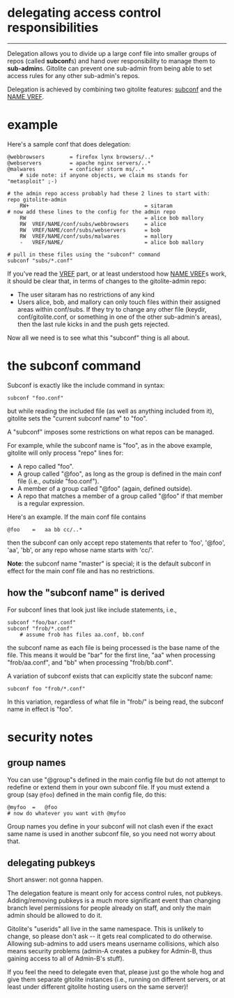 # delegating access control responsibilities

----

Delegation allows you to divide up a large conf file into smaller groups of
repos (called **subconf**s) and hand over responsibility to manage them to
**sub-admin**s.  Gitolite can prevent one sub-admin from being able to set
access rules for any other sub-admin's repos.

Delegation is achieved by combining two gitolite features:
[subconf](deleg/#the-subconf-command) and the [NAME VREF][NAME].

[NAME]: vref-2/#restricting-pushes-by-dirfile-name

# example

Here's a sample conf that does delegation:

```gitolite
@webbrowsers        = firefox lynx browsers/..*
@webservers         = apache nginx servers/..*
@malwares           = conficker storm ms/..*
    # side note: if anyone objects, we claim ms stands for "metasploit" ;-)

# the admin repo access probably had these 2 lines to start with:
repo gitolite-admin
    RW+                                     = sitaram
# now add these lines to the config for the admin repo
    RW                                      = alice bob mallory
    RW  VREF/NAME/conf/subs/webbrowsers     = alice
    RW  VREF/NAME/conf/subs/webservers      = bob
    RW  VREF/NAME/conf/subs/malwares        = mallory
    -   VREF/NAME/                          = alice bob mallory

# pull in these files using the "subconf" command
subconf "subs/*.conf"
```

If you've read the [VREF](vref) part, or at least understood how [NAME
VREF][NAME]s work, it should be clear that, in terms of changes to the
gitolite-admin repo:

*   The user sitaram has no restrictions of any kind
*   Users alice, bob, and mallory can only touch files within their assigned
    areas within conf/subs.  If they try to change any other file (keydir,
    conf/gitolite.conf, or something in one of the other sub-admin's areas),
    then the last rule kicks in and the push gets rejected.

Now all we need is to see what this "subconf" thing is all about.

# the subconf command

Subconf is exactly like the include command in syntax:

```gitolite
subconf "foo.conf"
```

but while reading the included file (as well as anything included from it),
gitolite sets the "current subconf name" to "foo".

A "subconf" imposes some restrictions on what repos can be managed.

For example, while the subconf name is "foo", as in the above example,
gitolite will only process "repo" lines for:

  * A repo called "foo".
  * A group called "@foo", as long as the group is defined in the main conf
    file (i.e., *outside* "foo.conf").
  * A member of a group called "@foo" (again, defined outside).
  * A repo that matches a member of a group called "@foo" if that member is a
    regular expression.

Here's an example.  If the main conf file contains

```gitolite
@foo    =   aa bb cc/..*
```

then the subconf can only accept repo statements that refer to 'foo', '@foo',
'aa', 'bb', or any repo whose name starts with 'cc/'.

**Note**: the subconf name "master" is special; it is the default subconf in
effect for the main conf file and has no restrictions.

## how the "subconf name" is derived

For subconf lines that look just like include statements, i.e.,

```gitolite
subconf "foo/bar.conf"
subconf "frob/*.conf"
    # assume frob has files aa.conf, bb.conf
```

the subconf name as each file is being processed is the base name of the file.
This means it would be "bar" for the first line, "aa" when processing
"frob/aa.conf", and "bb" when processing "frob/bb.conf".

A variation of subconf exists that can explicitly state the subconf name:

```gitolite
subconf foo "frob/*.conf"
```

In this variation, regardless of what file in "frob/" is being read, the
subconf name in effect is "foo".

# security notes

## group names

You can use "@group"s defined in the main config file but do not attempt to
redefine or extend them in your own subconf file.  If you must extend a group
(say `@foo`) defined in the main config file, do this:

```gitolite
@myfoo  =   @foo
# now do whatever you want with @myfoo
```

Group names you define in your subconf will not clash even if the exact same
name is used in another subconf file, so you need not worry about that.

## delegating pubkeys

Short answer: not gonna happen.

The delegation feature is meant only for access control rules, not pubkeys.
Adding/removing pubkeys is a much more significant event than changing branch
level permissions for people already on staff, and only the main admin should
be allowed to do it.

Gitolite's "userids" all live in the same namespace.  This is unlikely to
change, so please don't ask -- it gets real complicated to do otherwise.
Allowing sub-admins to add users means username collisions, which also means
security problems (admin-A creates a pubkey for Admin-B, thus gaining access
to all of Admin-B's stuff).

If you feel the need to delegate even that, please just go the whole hog and
give them separate gitolite instances (i.e., running on different servers, or
at least under different gitolite hosting users on the same server)!

